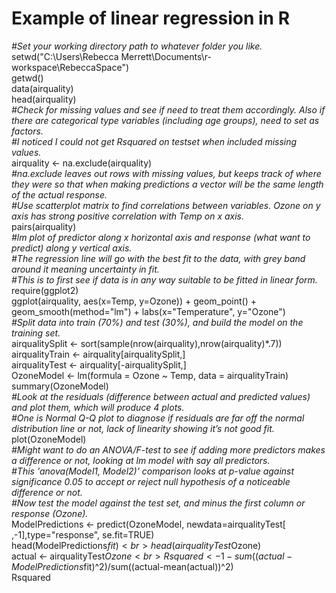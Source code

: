 # Example of linear regression in R
<i>#Set your working directory path to whatever folder you like.</i><br>
setwd("C:\\Users\\Rebecca Merrett\\Documents\\r-workspace\\RebeccaSpace")<br>
getwd()<br>
data(airquality)<br>
head(airquality)<br>
<i>#Check for missing values and see if need to treat them accordingly. Also if there are categorical type variables (including age groups), need to set as factors.</i><br>
<i>#I noticed I could not get Rsquared on testset when included missing values.</i><br>
airquality <- na.exclude(airquality)<br>
<i>#na.exclude leaves out rows with missing values, but keeps track of where they were so that when making predictions a vector will be the same length of the actual response.</i><br>
<i>#Use scatterplot matrix to find correlations between variables. Ozone on y axis has strong positive correlation with Temp on x axis.</i><br>
pairs(airquality)<br>
<i>#lm plot of predictor along x horizontal axis and response (what want to predict) along y vertical axis.</i><br>
<i>#The regression line will go with the best fit to the data, with grey band around it meaning uncertainty in fit.</i><br>
<i>#This is to first see if data is in any way suitable to be fitted in linear form.</i>
require(ggplot2)<br>
ggplot(airquality, aes(x=Temp, y=Ozone)) + geom_point() + geom_smooth(method="lm") + labs(x="Temperature", y="Ozone")<br>
<i>#Split data into train (70%) and test (30%), and build the model on the training set.</i><br>
airqualitySplit <- sort(sample(nrow(airquality),nrow(airquality)*.7))<br>
airqualityTrain <- airquality[airqualitySplit,]<br>
airqualityTest <- airquality[-airqualitySplit,]<br>
OzoneModel <- lm(formula = Ozone ~ Temp, data = airqualityTrain)<br>
summary(OzoneModel)<br>
<i>#Look at the residuals (difference between actual and predicted values) and plot them, which will produce 4 plots.</i><br>
<i>#One is Normal Q-Q plot to diagnose if residuals are far off the normal distribution line or not, lack of linearity showing it’s not good fit.</i><br>
plot(OzoneModel)<br>
<i>#Might want to do an ANOVA/F-test to see if adding more predictors makes a difference or not, looking at lm model with say all predictors.</i><br>
<i>#This 'anova(Model1, Model2)' comparison looks at p-value against significance 0.05 to accept or reject null hypothesis of a noticeable difference or not.</i><br>
<i>#Now test the model against the test set, and minus the first column or response (Ozone).</i><br>
ModelPredictions <- predict(OzoneModel, newdata=airqualityTest[ ,-1],type="response", se.fit=TRUE)<br>
head(ModelPredictions$fit)<br>
head(airqualityTest$Ozone)<br>
actual <- airqualityTest$Ozone<br>
Rsquared <- 1-sum((actual-ModelPredictions$fit)^2)/sum((actual-mean(actual))^2)<br>
Rsquared
